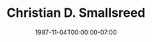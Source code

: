 ---
title: Christian D. Smallsreed
date: 1987-11-04T00:00:00-07:00
tags:
  - eagle
description:
draft: false
---